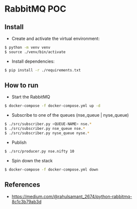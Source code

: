 # RabbitMQ POC

## Install

- Create and activate the virtual environment:

```sh
$ python -m venv venv
$ source ./venv/bin/activate
```

- Install dependencies:

```sh
$ pip install -r ./requirements.txt
```

## How to run

- Start the RabbitMQ

```sh
$ docker-compose -f docker-compose.yml up -d
```

- Subscribe to one of the queues (nse_queue | nyse_queue)

```sh
$ ./src/subscriber.py <QUEUE-NAME> nse.*
$ ./src/subscriber.py nse_queue nse.*
$ ./src/subscriber.py nyse_queue nyse.*
```

- Publish

```sh
$ ./src/producer.py nse.nifty 10
```

- Spin down the stack

```sh
$ docker-compose -f docker-compose.yml down
```

## References

- https://medium.com/@rahulsamant_2674/python-rabbitmq-8c1c3b79ab3d

